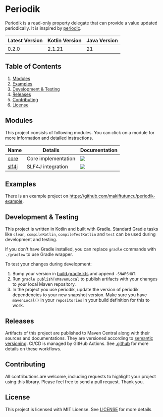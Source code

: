 # Periodik

Periodik is a read-only property delegate that can provide a value updated periodically. It is inspired by [periodic](https://github.com/dvgica/periodic).

| Latest Version | Kotlin Version | Java Version |
|----------------|----------------|--------------|
| 0.2.0          | 2.1.21         | 21           |

## Table of Contents

1. [Modules](#modules)
2. [Examples](#examples)
3. [Development & Testing](#development--testing)
4. [Releases](#releases)
5. [Contributing](#contributing)
6. [License](#license)

## Modules

This project consists of following modules. You can click on a module for more information and detailed instructions.

| Name                     | Details             | Documentation                                                                                                                                                                 |
|--------------------------|---------------------|-------------------------------------------------------------------------------------------------------------------------------------------------------------------------------|
| [core](core/README.md)   | Core implementation | [![](https://img.shields.io/badge/docs-0.2.0-brightgreen.svg?style=for-the-badge&logo=kotlin&color=0095d5&labelColor=333333)](https://javadoc.io/doc/dev.akif/periodik-core)  |
| [slf4j](slf4j/README.md) | SLF4J integration   | [![](https://img.shields.io/badge/docs-0.2.0-brightgreen.svg?style=for-the-badge&logo=kotlin&color=0095d5&labelColor=333333)](https://javadoc.io/doc/dev.akif/periodik-slf4j) |

## Examples

There is an example project on https://github.com/makiftutuncu/periodik-example.

## Development & Testing

This project is written in Kotlin and built with Gradle. Standard Gradle tasks like `clean`, `compileKotlin`, `compileTestKotlin` and `test` can be used during development and testing.

If you don't have Gradle installed, you can replace `gradle` commands with `./gradlew` to use Gradle wrapper.

To test your changes during development:

1. Bump your version in [build.gradle.kts](build.gradle.kts#L9) and append `-SNAPSHOT`.
2. Run `gradle publishToMavenLocal` to publish artifacts with your changes to your local Maven repository.
3. In the project you use periodik, update the version of periodik dependencies to your new snapshot version. Make sure you have `mavenLocal()` in your `repositories` in your build definition for this to work.

## Releases

Artifacts of this project are published to Maven Central along with their sources and documentations. They are versioned according to [semantic versioning](https://semver.org). CI/CD is managed by GitHub Actions. See [.github](.github) for more details on these workflows.

## Contributing

All contributions are welcome, including requests to highlight your project using this library. Please feel free to send a pull request. Thank you.

## License

This project is licensed with MIT License. See [LICENSE](LICENSE) for more details.
